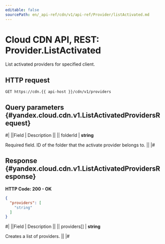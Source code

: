 ```yaml
---
editable: false
sourcePath: en/_api-ref/cdn/v1/api-ref/Provider/listActivated.md
---
```


# Cloud CDN API, REST: Provider.ListActivated

List activated providers for specified client.

## HTTP request

```
GET https://cdn.{{ api-host }}/cdn/v1/providers
```

## Query parameters {#yandex.cloud.cdn.v1.ListActivatedProvidersRequest}

#|
||Field | Description ||
|| folderId | **string**

Required field. ID of the folder that the activate provider belongs to. ||
|#

## Response {#yandex.cloud.cdn.v1.ListActivatedProvidersResponse}

**HTTP Code: 200 - OK**

```json
{
  "providers": [
    "string"
  ]
}
```

#|
||Field | Description ||
|| providers[] | **string**

Creates a list of providers. ||
|#